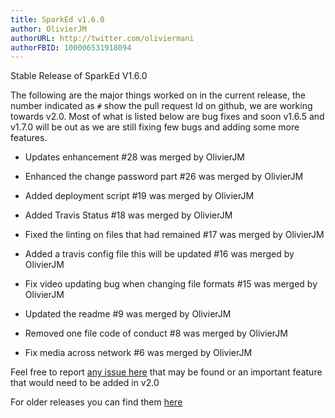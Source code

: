 ```yaml
---
title: SparkEd v1.6.0
author: OlivierJM
authorURL: http://twitter.com/oliviermani
authorFBID: 100006531918094
---
```

Stable Release of SparkEd V1.6.0 

The following are the major things worked on in the current release, the number indicated as `#` show the pull request Id on github, we are working towards v2.0.
Most of what is listed below are bug fixes and soon v1.6.5 and v1.7.0 will be out as we are still fixing few bugs and adding some more features.  

- Updates  enhancement #28 was merged by OlivierJM   

- Enhanced the change password part #26 was merged by OlivierJM  

- Added deployment script #19 was merged by OlivierJM   

- Added Travis Status  #18 was merged by OlivierJM   

- Fixed the linting on files that had remained  #17 was merged by OlivierJM   

- Added a travis config file this will be updated  #16 was merged by OlivierJM   

- Fix video updating bug when changing file formats  #15 was merged by OlivierJM   

- Updated the readme #9 was merged by OlivierJM   
 
- Removed one file code of conduct #8 was merged by OlivierJM   

- Fix media across network #6 was merged by OlivierJM   

Feel free to report [any issue here](https://github.com/SparkEdUAB/SparkEd/issues) that may be found or an important feature that would need to be added in v2.0   

For older releases you can find them [here ](https://github.com/SparkEdUAB/SparkEd/releases)